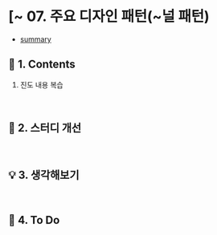 # [~ 07. 주요 디자인 패턴(~널 패턴)
- [summary](https://github.com/dheldh77/groupstudy_samsung_mechatronics_RnD/blob/master/oop_design_patterns/2022_03_22/summary.md)

## :green_book: 1. Contents
1. 진도 내용 복습
<br/>

## :mag_right: 2. 스터디 개선
<br/>

## :bulb: 3. 생각해보기
<br/>

## :pencil: 4. To Do

